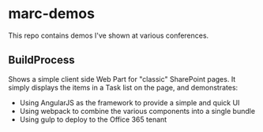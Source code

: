 # marc-demos

This repo contains demos I've shown at various conferences.

## BuildProcess
Shows a simple client side Web Part for "classic" SharePoint pages. It simply displays the items in a Task list on the page, and demonstrates:
* Using AngularJS as the framework to provide a simple and quick UI
* Using webpack to combine the various components into a single bundle
* Using gulp to deploy to the Office 365 tenant
